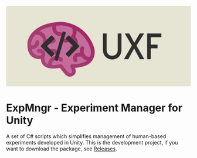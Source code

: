 ![Experiment manager for Unity](media/banner.png)

# ExpMngr - Experiment Manager for Unity
A set of C# scripts which simplifies management of human-based experiments developed in Unity. This is the development project, if you want to download the package, see [Releases](https://github.com/jackbrookes/unity-experiment-manager/releases). 
